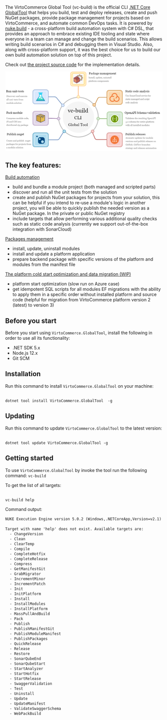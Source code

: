 
The VirtoCommerce Global Tool (vc-build) is the official CLI [.NET Core GlobalTool](https://docs.microsoft.com/en-us/dotnet/core/tools/global-tools) that helps you build, test and deploy releases, create and push NuGet packages, provide package management for projects based on VirtoCommerce, and automate common DevOps tasks. It is powered by [nuke.build](https://nuke.build/) - a cross-platform build automation system with C# DSL, that provides an approach to embrace existing IDE tooling and state where everyone in a team can manage and change the build scenarios. This allows writing build scenarios in C# and debugging them in Visual Studio. Also, along with cross-platform support, it was the best choice for us to build our own build automation solution on top of this project.

Check out [the project source code](https://github.com/VirtoCommerce/vc-build) for the implementation details.

![vc-build CLI](../media/cli-tools-1.png)

## The key features:

[Build automation](./build-automation.md) 

- build and bundle a module project (both managed and scripted parts)
- discover and run all the unit tests from the solution
- create and publish NuGet packages for projects from your solution, this can be helpful if you intend to re-use a module's logic in another project, you will be able to quickly publish the needed version as a NuGet package. In the private or public NuGet registry
- include targets that allow performing various additional quality checks such as static code analysis (currently we support out-of-the-box integration with SonarCloud)

[Packages management](./package-management.md) 

- install, update, uninstall modules 
- install and update a platform application
- prepare backend package with specific versions of the platform and modules from the manifest file
  
[The platform cold start optimization and data migration (WIP)](./cold-start-and-data-migration.md)

- platform start optimization (slow run on Azure case)
- get idempotent SQL scripts for all modules EF migrations with the ability to apply them in a specific order without installed platform and source code (helpful for migration from VirtoCommerce platform version 2 (latest) to version 3)

## Before you start
Before you start using `VirtoCommerce.GlobalTool`, install the following in order to use all its functionality:

- .NET SDK 5.x
- Node.js 12.x
- Git SCM

## Installation
Run this command to install `VirtoCommerce.GlobalTool` on your machine:
```console

dotnet tool install VirtoCommerce.GlobalTool  -g

```

## Updating 
Run this command to update `VirtoCommerce.GlobalTool` to the latest version:

```console

dotnet tool update VirtoCommerce.GlobalTool -g

```

## Getting started
To use `VirtoCommerce.GlobalTool` by invoke the tool run the following command: `vc-build`

To get the list of all targets:
```console

vc-build help

```
Command output:

```console
NUKE Execution Engine version 5.0.2 (Windows,.NETCoreApp,Version=v2.1)

Target with name 'help' does not exist. Available targets are:
  - ChangeVersion
  - Clean
  - ClearTemp
  - Compile
  - CompleteHotfix
  - CompleteRelease
  - Compress
  - GetManifestGit
  - GrabMigrator
  - IncrementMinor
  - IncrementPatch
  - Init
  - InitPlatform
  - Install
  - InstallModules
  - InstallPlatform
  - MassPullAndBuild
  - Pack
  - Publish
  - PublishManifestGit
  - PublishModuleManifest
  - PublishPackages
  - QuickRelease
  - Release
  - Restore
  - SonarQubeEnd
  - SonarQubeStart
  - StartAnalyzer
  - StartHotfix
  - StartRelease
  - SwaggerValidation
  - Test
  - Uninstall
  - Update
  - UpdateManifest
  - ValidateSwaggerSchema
  - WebPackBuild
```
